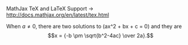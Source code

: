 MathJax TeX and LaTeX Support
-> http://docs.mathjax.org/en/latest/tex.html

When $a \ne 0$, there are two solutions to \(ax^2 + bx + c = 0\) and they are
$$x = {-b \pm \sqrt{b^2-4ac} \over 2a}.$$
